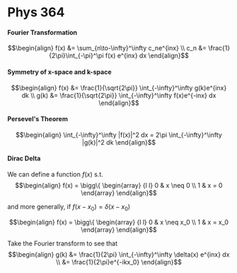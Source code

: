 # Phys 364

#### Fourier Transformation
$$\begin{align}
  f(x) &= \sum_{n\to-\infty}^\infty c_ne^{inx} \\
  c_n &= \frac{1}{2\pi}\int_{-\pi}^\pi f(x) e^{inx} dx
\end{align}$$

#### Symmetry of x-space and k-space
$$\begin{align}
  f(x) &= \frac{1}{\sqrt{2\pi}} \int_{-\infty}^\infty g(k)e^{inx} dk \\
  g(k) &= \frac{1}{\sqrt{2\pi}} \int_{-\infty}^\infty f(x)e^{-inx} dx
\end{align}$$

#### Persevel's Theorem
$$\begin{align}
\int_{-\infty}^\infty |f(x)|^2 dx = 2\pi \int_{-\infty}^\infty |g(k)|^2 dk
\end{align}$$

#### Dirac Delta
We can define a function $f(x)$ s.t.
$$\begin{align}
  f(x) =
  \bigg\{
  \begin{array} {l l}
  0 & x \neq 0 \\
  1 & x = 0
  \end{array}
\end{align}$$

and more generally, if $f(x-x_0) = \delta(x-x_0)$

$$\begin{align}
  f(x) =
  \bigg\{
  \begin{array} {l l}
  0 & x \neq x_0 \\
  1 & x = x_0
  \end{array}
\end{align}$$

Take the Fourier transform to see that
$$\begin{align}
  g(k) &= \frac{1}{2\pi} \int_{-\infty}^\infty \delta(x) e^{inx} dx \\
  &= \frac{1}{2\pi}e^{-ikx_0}
\end{align}$$
